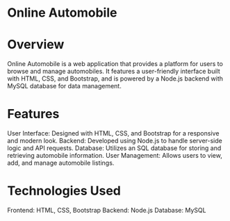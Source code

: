 # Online Automobile

# Overview
Online Automobile is a web application that provides a platform for users to browse and manage automobiles. 
It features a user-friendly interface built with HTML, CSS, and Bootstrap, and is powered by a Node.js backend with MySQL database for data management.

# Features
User Interface: Designed with HTML, CSS, and Bootstrap for a responsive and modern look.
Backend: Developed using Node.js to handle server-side logic and API requests.
Database: Utilizes an SQL database for storing and retrieving automobile information.
User Management: Allows users to view, add, and manage automobile listings.

# Technologies Used
Frontend: HTML, CSS, Bootstrap
Backend: Node.js
Database: MySQL

